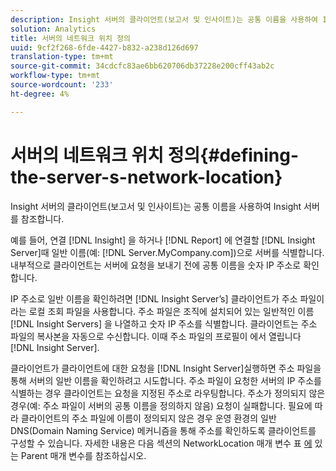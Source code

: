 ```yaml
---
description: Insight 서버의 클라이언트(보고서 및 인사이트)는 공통 이름을 사용하여 Insight 서버를 참조합니다.
solution: Analytics
title: 서버의 네트워크 위치 정의
uuid: 9cf2f268-6fde-4427-b832-a238d126d697
translation-type: tm+mt
source-git-commit: 34cdcfc83ae6bb620706db37228e200cff43ab2c
workflow-type: tm+mt
source-wordcount: '233'
ht-degree: 4%

---
```



# 서버의 네트워크 위치 정의{#defining-the-server-s-network-location}

Insight 서버의 클라이언트(보고서 및 인사이트)는 공통 이름을 사용하여 Insight 서버를 참조합니다.

예를 들어, 연결 [!DNL Insight] 을 하거나 [!DNL Report] 에 연결할 [!DNL Insight Server]때 일반 이름(예: [!DNL Server.MyCompany.com])으로 서버를 식별합니다. 내부적으로 클라이언트는 서버에 요청을 보내기 전에 공통 이름을 숫자 IP 주소로 확인합니다.

IP 주소로 일반 이름을 확인하려면 [!DNL Insight Server’s] 클라이언트가 주소 파일이라는 로컬 조회 파일을 사용합니다. 주소 파일은 조직에 설치되어 있는 일반적인 이름 [!DNL Insight Servers] 을 나열하고 숫자 IP 주소를 식별합니다. 클라이언트는 주소 파일의 복사본을 자동으로 수신합니다. 이때 주소 파일의 프로필이 에서 열립니다 [!DNL Insight Server].

클라이언트가 클라이언트에 대한 요청을 [!DNL Insight Server]실행하면 주소 파일을 통해 서버의 일반 이름을 확인하려고 시도합니다. 주소 파일이 요청한 서버의 IP 주소를 식별하는 경우 클라이언트는 요청을 지정된 주소로 라우팅합니다. 주소가 정의되지 않은 경우(예: 주소 파일이 서버의 공통 이름을 정의하지 않음) 요청이 실패합니다. 필요에 따라 클라이언트의 주소 파일에 이름이 정의되지 않은 경우 운영 환경의 일반 DNS(Domain Naming Service) 메커니즘을 통해 주소를 확인하도록 클라이언트를 구성할 수 있습니다. 자세한 내용은 다음 섹션의 NetworkLocation 매개 변수 표 [에](../../../../../home/c-inst-svr/c-install-ins-svr/t-install-proc-inst-svr-dpu/c-svrs-ntwk-loc/c-ntwk-loc.md#concept-18587827cbd24805801caa86bc816e05) 있는 Parent 매개 변수를 참조하십시오.
